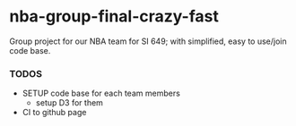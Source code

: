 # nba-group-final-crazy-fast
Group project for our NBA team for SI 649; with simplified, easy to use/join code base.

### TODOS

- SETUP code base for each team members
  - setup D3 for them
- CI to github page